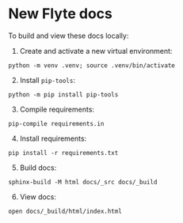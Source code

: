 # New Flyte docs

To build and view these docs locally:

1. Create and activate a new virtual environment:
```
python -m venv .venv; source .venv/bin/activate
```
2. Install `pip-tools`:
```
python -m pip install pip-tools
```
3. Compile requirements:
```
pip-compile requirements.in
```
4. Install requirements:
```
pip install -r requirements.txt
```
5. Build docs:
```
sphinx-build -M html docs/_src docs/_build
```
6. View docs:
```
open docs/_build/html/index.html
```
